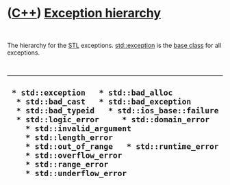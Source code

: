 
 

 

 

 

 

([C++](Cpp.md)) [Exception hierarchy](CppExceptionHierarchy.md)
=================================================================

 

The hierarchy for the [STL](CppStl.md) exceptions.
[std::exception](CppException.md) is the [base class](CppBaseClass.md)
for all exceptions.

 

  ------------------------------------------------------------------------------------------------------------------------------------------------------------------------------------------------------------------------------------------------------------------------------------------------------------------------------------------------------------
  ` * std::exception   * std::bad_alloc   * std::bad_cast   * std::bad_exception   * std::bad_typeid   * std::ios_base::failure   * std::logic_error     * std::domain_error     * std::invalid_argument     * std::length_error     * std::out_of_range   * std::runtime_error     * std::overflow_error     * std::range_error     * std::underflow_error`
  ------------------------------------------------------------------------------------------------------------------------------------------------------------------------------------------------------------------------------------------------------------------------------------------------------------------------------------------------------------

 

 

 

 

 

 

